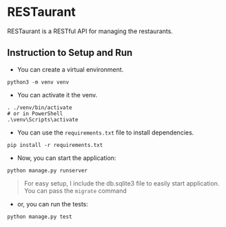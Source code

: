 # RESTaurant

RESTaurant is a RESTful API for managing the restaurants.

## Instruction to Setup and Run
* You can create a virtual environment.
```shell
python3 -m venv venv
```

* You can activate it the venv.
```shell
. ./venv/bin/activate 
# or in PowerShell
.\venv\Scripts\activate
```

* You can use the `requirements.txt` file to install dependencies.
```shell
pip install -r requirements.txt
```

* Now, you can start the application:
```shell
python manage.py runserver
```
> For easy setup, I include the db.sqlite3 file to easily start application.
> You can pass the `migrate` command

* or, you can run the tests:
```shell
python manage.py test
```
